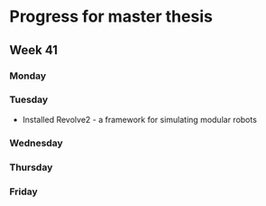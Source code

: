 # Progress for master thesis

## Week 41
### Monday
### Tuesday
- Installed Revolve2 - a framework for simulating modular robots 
### Wednesday
### Thursday
### Friday
